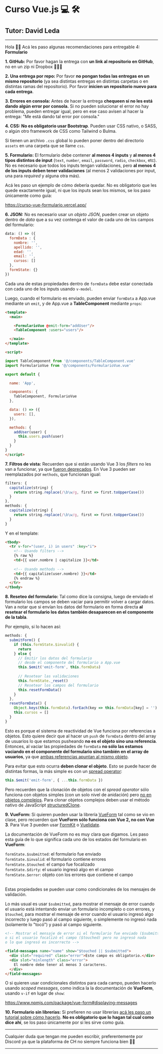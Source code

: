 # Curso Vue.js 💻️ 🛠️
## Tutor: David Leda
---


Hola 🙋‍♂️️ Acá les paso algunas recomendaciones para entregable 4: __Formulario__


__1. GitHub:__ Por favor hagan la entrega con __un link al repositorio en GitHub__, no en un zip ni Dropbox 🙏️🙏️🙏️

__2. Una entrega por repo:__ Por favor __no pongan todas las entregas en un mismo repositorio__ (ya sea distintas entregas en distintas carpetas o en distintas ramas del repositorio). Por favor __inicien un repositorio nuevo para cada entrega__.

__3. Errores en consola:__ Antes de hacer la entrega __chequeen si no les está dando algún error por consola.__ Si no pueden solucionar el error no hay problema, pueden entregar igual, pero en ese caso avisen al hacer la entrega: "Me está dando tal error por consola."

__4. CSS: No es obligatorio usar Bootstrap__. Pueden usar CSS nativo, o SASS, o algún otro framework de CSS como Tailwind o Bulma.

Si tienen un archivo `.css` global lo pueden poner dentro del directorio `assets` en una carpeta que se llame `css`.

__5. Formulario:__ El formulario debe contener __al menos 4 inputs__ y __al menos 4 tipos distintos de input__ (`text`, `number`, `email`, `password`, `radio`, `checkbox`, etc). No es necesario que todos los inputs tengan validaciones, pero __al menos 4 de los inputs deben tener validaciones__ (al menos 2 validaciones por input, una para _required_ y alguna otra más).

Acá les paso un ejemplo de cómo debería quedar. No es obligatorio que les quede exactamente igual, ni que los inputs sean los mismos, se los paso únicamente como guía:

<a href="https://curso-vue-formulario.vercel.app/" target="_blank">https://curso-vue-formulario.vercel.app/</a>

__6. JSON:__ No es necesario usar un _objeto JSON_, pueden crear un objeto dentro de _data_ que a su vez contenga el valor de cada uno de los campos del formulario:

```js
data: () => ({
  formData : {
    nombre: '',
    apellido: '',
    edad: '',
    email: '',
    cursos: []
  },
  formState: {}
})
```
Cada una de estas propiedades dentro de `formData` debe estar conectada con cada uno de los inputs usando `v-model`. 

Luego, cuando el formulario es enviado, pueden enviar `formData` a App.vue mediante un `emit`, y de App.vue a __TableComponent__ mediante `props`:

```html
<template>
  <main>

    <FormularioVue @emit-form="addUser"/>
    <TableComponent :users="users"/>

  </main>
</template>

<script>

import TableComponent from '@/components/TableComponent.vue'
import FormularioVue from '@/components/FormularioVue.vue'

export default {

  name: 'App',

  components: {
    TableComponent, FormularioVue
  },

  data: () => ({
    users: [],  
  }),

  methods: {
    addUser(user) {    
      this.users.push(user)
    }
  }
}
</script>
```

__7. Filtros de vista:__ Recuerden que si están usando Vue 3 los _filters_ no les van a funcionar, ya que [fueron deprecados](https://v3-migration.vuejs.org/breaking-changes/filters.html#filters). En Vue 3 pueden ser reemplazados por `methods`, que funcionan igual:

```js
filters: {
  capitalize(string) {
    return string.replace(/\b\w/g, first => first.toUpperCase())
  }
},
methods: {
  capitalize(string) {
    return string.replace(/\b\w/g, first => first.toUpperCase())
  }
}
```

Y en el template:

```html
<tbody>
  <tr v-for="(user, i) in users" :key="i">
    <!-- Usando filters -->
    {% raw %}
    <td>{{ user.nombre | capitalize }}</td>
    
    <!-- Usando methods -->
    <td>{{ capitalize(user.nombre) }}</td>
    {% endraw %}
  </tr>
</tbody>
```

__8. Reseteo del formulario:__ Tal como dice la consigna, luego de enviado el formulario los campos se deben vaciar para permitir volver a cargar datos. Van a notar que si envían los datos del formulario en forma directa __al resetear el formulario los datos también desaparecen en el componente de la tabla__.

Por ejemplo, si lo hacen así:

```js
methods: {
  submitForm() {
    if (this.formState.$invalid) {
      return
    } else {
      // Emitir los datos del formulario
      // desde el componente del formulario a App.vue
      this.$emit('emit-form', this.formData)
  
      // Resetear las validaciones
      this.formState._reset()
      // Resetear los campos del formulario
      this.resetFormData()
    }
  },
  resetFormData() {
    Object.keys(this.formData).forEach(key => this.formData[key] = '')
    this.cursos = []
  }
}
```
Esto es porque el sistema de reactividad de Vue funciona por referencias a objetos. Esto quiere decir que al hacer un `push` de `formData` dentro del array de usuarios lo que estamos pusheando __no es el objeto sino una referencia__. Entonces, al vaciar las propiedades de `formData` __no sólo las estamos vaciando en el componente del formulario sino también en el array de usuarios__, ya que [ambas referencias apuntan al mismo objeto](https://frontendlab.vercel.app/vue/formulario/#array-push-spread-operator).

Para evitar que esto ocurra __deben clonar el objeto__. Esto se puede hacer de distintas formas, la más simple es con un [spread operator](https://developer.mozilla.org/es/docs/Web/JavaScript/Reference/Operators/Spread_syntax#spread_en_literales_tipo_objeto):

```js
this.$emit('emit-form', { ...this.formData })
```

Pero recuerden que la clonación de objetos con el _spread operator_ sólo funciona con objetos simples (con un solo nivel de anidación) pero [no en objetos complejos](https://developer.mozilla.org/en-US/docs/Web/JavaScript/Reference/Operators/Spread_syntax#spread_in_array_literals). Para clonar objetos complejos deben usar el método nativo de JavaScript [structuredClone](https://developer.mozilla.org/en-US/docs/Web/API/structuredClone).

__9. VueForm:__ Si quieren pueden usar la librería [VueForm](https://github.com/fergaldoyle/vue-form) tal como se vio en clase, pero recuerden que __VueForm sólo funciona con Vue 2, no con Vue 3__. Para Vue 3 pueden usar [FormKit](https://formkit.com/) o [Vuelidate](https://vuelidate-next.netlify.app/).

La documentación de VueForm no es muy clara que digamos. Les paso esta guía de lo que significa cada uno de los estados del formulario en __VueForm__:

`formState.$submitted`: el formulario fue enviado
<br>
`formState.$invalid`: el formulario contiene errores
<br>
`formState.$touched`: el campo fue focalizado
<br>
`formState.$dirty`: el usuario ingresó algo en el campo
<br>
`formState.$error`: objeto con los errores que contiene el campo
<br>
<br>

Estas propiedades se pueden usar como condicionales de los mensajes de validación.

Lo más usual es usar `$submitted`, para mostrar el mensaje de error cuando el usuario está intentando enviar un formulario incompleto o con errores, y `$touched`, para mostrar el mensaje de error cuando el usuario ingresó algo incorrecto y luego pasó al campo siguiente, o simplemente no ingresó nada (solamente lo "tocó") y pasó al campo siguiente.

```html
<!-- Mostrar el mensaje de error si el formulario fue enviado ($submitted)
o si el usuario focalizó el campo ($touched) pero no ingresó nada
o lo que ingresó es incorrecto -->

<field-messages name="name" show="$touched || $submitted">
  <div slot="required" class="error">Este campo es obligatorio.</div>
  <div slot="minlength" class="error">
    El nombre debe tener al menos 3 caracteres.
  </div>
</field-messages>
```

O si quieren usar condicionales distintos para cada campo, pueden hacerlo usando _scoped messages_, como indica la la documentación de __VueForm__, usando `v-if` en lugar de `show`:

<a href="https://www.npmjs.com/package/vue-form#displaying-messages" target="_blank">https://www.npmjs.com/package/vue-form#displaying-messages</a>



__10. Formulario sin librerías:__ Si prefieren no usar librerías [acá les paso un tutorial sobre cómo hacerlo](https://frontendlab.vercel.app/vue/formulario/). __No es obligatorio que lo hagan tal cual como dice ahí__, se los paso únicamente por si les sirve como guía.


<hr>

Cualquier duda que tengan me pueden escribir, preferentemente por Discord ya que la plataforma de CH no siempre funciona bien 🤷‍♂️️

<hr>
